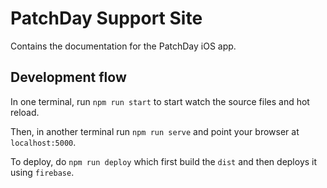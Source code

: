 # PatchDay Support Site

Contains the documentation for the PatchDay iOS app.

## Development flow

In one terminal, run `npm run start` to start watch the source files and hot reload.

Then, in another terminal run `npm run serve` and point your browser at `localhost:5000`.

To deploy, do `npm run deploy` which first build the `dist` and then deploys it using `firebase`.
